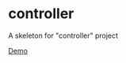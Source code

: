 controller
==========

A skeleton for "controller" project

[Demo](http://lmsol1030.github.io/controller)
